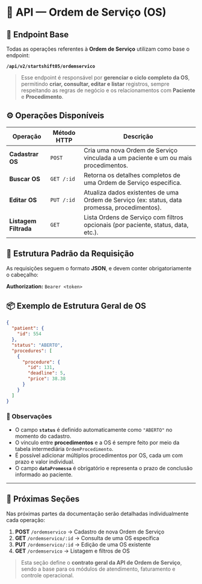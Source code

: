 # 📡 API — Ordem de Serviço (OS)

## 🔗 Endpoint Base

Todas as operações referentes à **Ordem de Serviço** utilizam como base o endpoint:

**`/api/v2/startshift05/ordemservico`**

> Esse endpoint é responsável por **gerenciar o ciclo completo da OS**, permitindo **criar, consultar, editar e listar** registros, sempre respeitando as regras de negócio e os relacionamentos com **Paciente** e **Procedimento**.


## ⚙️ Operações Disponíveis

| Operação              | Método HTTP | Descrição                                                                                     |
| --------------------- | ----------- | --------------------------------------------------------------------------------------------- |
| **Cadastrar OS**      | `POST`      | Cria uma nova Ordem de Serviço vinculada a um paciente e um ou mais procedimentos.            |
| **Buscar OS**         | `GET /:id`  | Retorna os detalhes completos de uma Ordem de Serviço específica.                             |
| **Editar OS**         | `PUT /:id`  | Atualiza dados existentes de uma Ordem de Serviço (ex: status, data promessa, procedimentos). |
| **Listagem Filtrada** | `GET`       | Lista Ordens de Serviço com filtros opcionais (por paciente, status, data, etc.).             |


## 🧾 Estrutura Padrão da Requisição

As requisições seguem o formato **JSON**, e devem conter obrigatoriamente o cabeçalho:

**Authorization:** `Bearer <token>`


## 📦 Exemplo de Estrutura Geral de OS

```json
{
  "patient": {
    "id": 554
  },
  "status": "ABERTO",
  "procedures": [
    {
      "procedure": {
        "id": 131,
        "deadline": 5,
        "price": 38.38
      }
    }
  ]
}
```


### 🧠 Observações

* O campo **`status`** é definido automaticamente como `"ABERTO"` no momento do cadastro.
* O vínculo entre **procedimentos** e a OS é sempre feito por meio da tabela intermediária `OrdemProcedimento`.
* É possível adicionar múltiplos procedimentos por OS, cada um com prazo e valor individual.
* O campo **`dataPromessa`** é obrigatório e representa o prazo de conclusão informado ao paciente.

---

## 📍 Próximas Seções

Nas próximas partes da documentação serão detalhadas individualmente cada operação:

1. **POST** `/ordemservico` → Cadastro de nova Ordem de Serviço
2. **GET** `/ordemservico/:id` → Consulta de uma OS específica
3. **PUT** `/ordemservico/:id` → Edição de uma OS existente
4. **GET** `/ordemservico` → Listagem e filtros de OS

> Esta seção define o **contrato geral da API de Ordem de Serviço**, sendo a base para os módulos de atendimento, faturamento e controle operacional.
